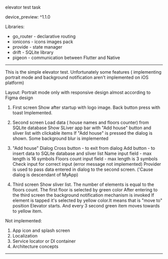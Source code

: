 elevator test task 


device_preview: ^1.1.0


Libraries:
- go_router - declarative routing 
- ionicons - icons images pack
- provide - state manager
- drift - SQLite library
- pigeon - communication between Flutter and Native 

-----------------------------------------------------
This is the simple elevator test. 
Unfortunately some features ( implementing portrait mode and background notification 
aren't implemented on iOS platform)

Layout:
Portrait mode only with responsive design almost according to Figma design


1. First screen
 Show after startup with logo image. Back button press with toast Implemented.
2. Second screen
 Load data ( house names and floors counter) from SQLite database 
 Show SLiver app bar with "Add house" button and sliver list with clickable items
 If "Add house" is pressed the dialog is shown. Some background blur is implemented
 
3. "Add house" Dialog
 Cross button - to exit from dialog
 Add button - to insert data to SQLite database and sliver list
 Name input field - max length is 16 symbols
 Floors count input field - max length is 3 symbols
 Check input for correct input (error message not implemented)
 Provider is used to pass data entered in dialog to the second screen. 
 ('Cause dialog is descendant of MyApp)

4. Third screen
Show sliver list. The number of elements is equal to the floors count. 
The first floor is selected by green color
After entering to the third screen the background notification mechanism is invoked
If element is tapped it's selected by yellow color.It means that is "move to" position
Elevator starts. And every 3 second green item moves towards to yellow item.


Not implemented:
1. App icon and splash screen
2. Localization
3. Service locator or DI container
4. Architecture concepts

-------------------------------------------------------
